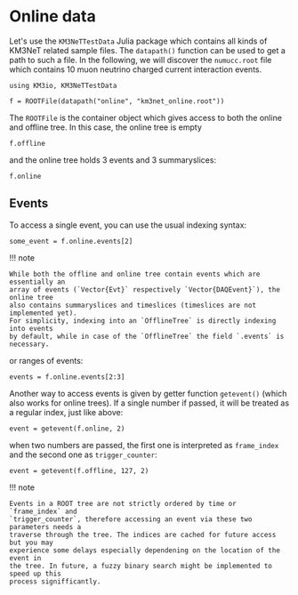 # Online data

Let's use the `KM3NeTTestData` Julia package which contains all kinds of KM3NeT
related sample files. The `datapath()` function can be used to get a path to
such a file. In the following, we will discover the `numucc.root` file which
contains 10 muon neutrino charged current interaction events.

```@example 1
using KM3io, KM3NeTTestData

f = ROOTFile(datapath("online", "km3net_online.root"))
```

The `ROOTFile` is the container object which gives access to both the online and
offline tree. In this case, the online tree is empty

```@example 1
f.offline
```

and the online tree holds 3 events and 3 summaryslices:

```@example 1
f.online
```

## Events

To access a single event, you can use the usual indexing syntax:

```@example 1
some_event = f.online.events[2]
```

!!! note

    While both the offline and online tree contain events which are essentially an
    array of events (`Vector{Evt}` respectively `Vector{DAQEvent}`), the online tree
    also contains summaryslices and timeslices (timeslices are not implemented yet).
    For simplicity, indexing into an `OfflineTree` is directly indexing into events
    by default, while in case of the `OfflineTree` the field `.events` is necessary.

or ranges of events:

```@example 1
events = f.online.events[2:3]
```

Another way to access events is given by getter function `getevent()` (which
also works for online trees). If a single number if passed, it will be treated
as a regular index, just like above:

```@example 1
event = getevent(f.online, 2)
```

when two numbers are passed, the first one is interpreted as `frame_index` and the second one as `trigger_counter`:

```@example 1
event = getevent(f.offline, 127, 2)
```

!!! note

    Events in a ROOT tree are not strictly ordered by time or `frame_index` and
    `trigger_counter`, therefore accessing an event via these two parameters needs a
    traverse through the tree. The indices are cached for future access but you may
    experience some delays especially dependening on the location of the event in
    the tree. In future, a fuzzy binary search might be implemented to speed up this
    process signifficantly.
